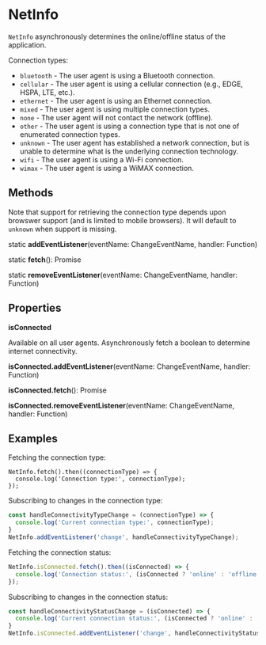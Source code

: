 # NetInfo

`NetInfo` asynchronously determines the online/offline status of the
application.

Connection types:

* `bluetooth` - The user agent is using a Bluetooth connection.
* `cellular` - The user agent is using a cellular connection (e.g., EDGE, HSPA, LTE, etc.).
* `ethernet` - The user agent is using an Ethernet connection.
* `mixed` -  The user agent is using multiple connection types.
* `none` - The user agent will not contact the network (offline).
* `other` - The user agent is using a connection type that is not one of enumerated connection types.
* `unknown` -  The user agent has established a network connection, but is unable to determine what is the underlying connection technology.
* `wifi` - The user agent is using a Wi-Fi connection.
* `wimax` -  The user agent is using a WiMAX connection.

## Methods

Note that support for retrieving the connection type depends upon browswer
support (and is limited to mobile browsers). It will default to `unknown` when
support is missing.

static **addEventListener**(eventName: ChangeEventName, handler: Function)

static **fetch**(): Promise

static **removeEventListener**(eventName: ChangeEventName, handler: Function)

## Properties

**isConnected**

Available on all user agents. Asynchronously fetch a boolean to determine
internet connectivity.

**isConnected.addEventListener**(eventName: ChangeEventName, handler: Function)

**isConnected.fetch**(): Promise

**isConnected.removeEventListener**(eventName: ChangeEventName, handler: Function)

## Examples

Fetching the connection type:

```
NetInfo.fetch().then((connectionType) => {
  console.log('Connection type:', connectionType);
});
```

Subscribing to changes in the connection type:

```js
const handleConnectivityTypeChange = (connectionType) => {
  console.log('Current connection type:', connectionType);
}
NetInfo.addEventListener('change', handleConnectivityTypeChange);
```

Fetching the connection status:

```js
NetInfo.isConnected.fetch().then((isConnected) => {
  console.log('Connection status:', (isConnected ? 'online' : 'offline'));
});
```

Subscribing to changes in the connection status:

```js
const handleConnectivityStatusChange = (isConnected) => {
  console.log('Current connection status:', (isConnected ? 'online' : 'offline'));
}
NetInfo.isConnected.addEventListener('change', handleConnectivityStatusChange);
```
